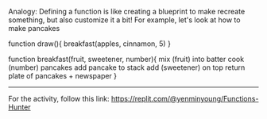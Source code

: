 Analogy:
Defining a function is like creating a blueprint to make recreate something, but also customize it a bit! For example, let's look at how to make pancakes

function draw(){
  breakfast(apples, cinnamon, 5)
}

function breakfast(fruit, sweetener, number){
  mix (fruit) into batter
  cook (number) pancakes
  add pancake to stack
  add (sweetener) on top
  return plate of pancakes + newspaper
}

---

For the activity, follow this link: https://replit.com/@yenminyoung/Functions-Hunter